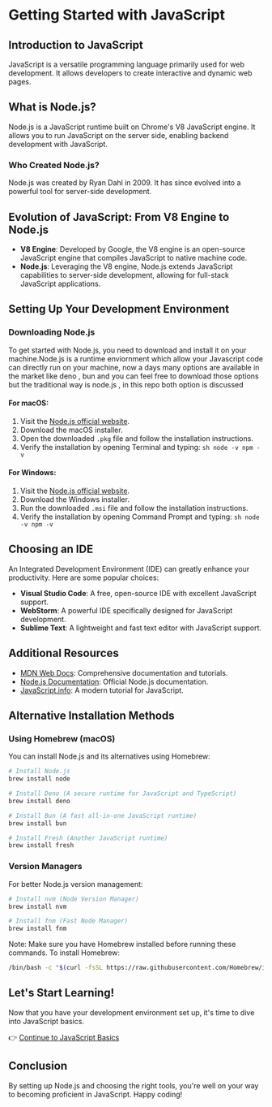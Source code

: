 # Getting Started with JavaScript

## Introduction to JavaScript
JavaScript is a versatile programming language primarily used for web development. It allows developers to create interactive and dynamic web pages.

## What is Node.js?
Node.js is a JavaScript runtime built on Chrome's V8 JavaScript engine. It allows you to run JavaScript on the server side, enabling backend development with JavaScript.

### Who Created Node.js?
Node.js was created by Ryan Dahl in 2009. It has since evolved into a powerful tool for server-side development.

## Evolution of JavaScript: From V8 Engine to Node.js
- **V8 Engine**: Developed by Google, the V8 engine is an open-source JavaScript engine that compiles JavaScript to native machine code.
- **Node.js**: Leveraging the V8 engine, Node.js extends JavaScript capabilities to server-side development, allowing for full-stack JavaScript applications.

## Setting Up Your Development Environment

### Downloading Node.js
To get started with Node.js, you need to download and install it on your machine.Node.js is a runtime enviornment which allow your Javascript code can directly run on your machine, now a days many options are available in the market like deno , bun and you can feel free to download those options 
but the traditional way is node.js , in this repo both option is discussed

#### For macOS:
1. Visit the [Node.js official website](https://nodejs.org/).
2. Download the macOS installer.
3. Open the downloaded `.pkg` file and follow the installation instructions.
4. Verify the installation by opening Terminal and typing:
                   ```sh
                   node -v
                   npm -v
                   ```

#### For Windows:
1. Visit the [Node.js official website](https://nodejs.org/).
2. Download the Windows installer.
3. Run the downloaded `.msi` file and follow the installation instructions.
4. Verify the installation by opening Command Prompt and typing:
                   ```sh
                   node -v
                   npm -v
                   ```

## Choosing an IDE
An Integrated Development Environment (IDE) can greatly enhance your productivity. Here are some popular choices:
- **Visual Studio Code**: A free, open-source IDE with excellent JavaScript support.
- **WebStorm**: A powerful IDE specifically designed for JavaScript development.
- **Sublime Text**: A lightweight and fast text editor with JavaScript support.

## Additional Resources
- [MDN Web Docs](https://developer.mozilla.org/en-US/docs/Web/JavaScript): Comprehensive documentation and tutorials.
- [Node.js Documentation](https://nodejs.org/en/docs/): Official Node.js documentation.
- [JavaScript.info](https://javascript.info/): A modern tutorial for JavaScript.

## Alternative Installation Methods

### Using Homebrew (macOS)
You can install Node.js and its alternatives using Homebrew:

```sh
# Install Node.js
brew install node

# Install Deno (A secure runtime for JavaScript and TypeScript)
brew install deno

# Install Bun (A fast all-in-one JavaScript runtime)
brew install bun

# Install Fresh (Another JavaScript runtime)
brew install fresh
```

### Version Managers
For better Node.js version management:

```sh
# Install nvm (Node Version Manager)
brew install nvm

# Install fnm (Fast Node Manager)
brew install fnm
```

Note: Make sure you have Homebrew installed before running these commands. To install Homebrew:
```sh
/bin/bash -c "$(curl -fsSL https://raw.githubusercontent.com/Homebrew/install/HEAD/install.sh)"
```

## Let's Start Learning!
Now that you have your development environment set up, it's time to dive into JavaScript basics. 

👉 [Continue to JavaScript Basics](../01_Basics/)

## Conclusion
By setting up Node.js and choosing the right tools, you're well on your way to becoming proficient in JavaScript. Happy coding!
